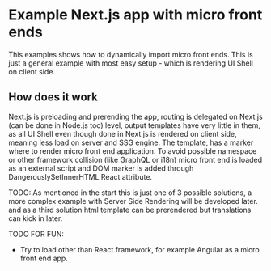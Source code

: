 # Example Next.js app with micro front ends

This examples shows how to dynamically import micro front ends.
This is just a general example with most easy setup - which is rendering UI Shell on client side.

## How does it work
Next.js is preloading and prerending the app, routing is delegated on Next.js (can be done in Node.js too) level, output templates have very little in them, as all UI Shell even though done in Next.js is rendered on client side, meaning less load on server and SSG engine.
The template, has a marker where to render micro front end application. To avoid possible namespace or other framework collision (like GraphQL or i18n) micro front end is loaded as an external script and DOM marker is added through DangerouslySetInnerHTML React attribute.




TODO:
As mentioned in the start this is just one of 3 possible solutions, a more complex example with Server Side Rendering will be developed later. and as a third solution html template can be prerendered but translations can kick in later.

TODO FOR FUN:
- Try to load other than React framework, for example Angular as a micro front end app.
